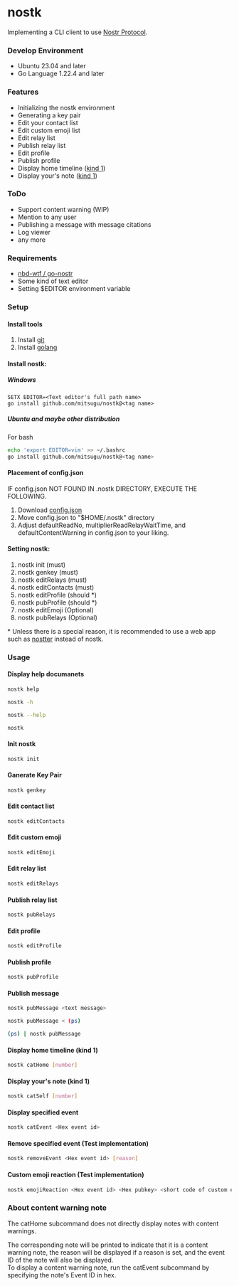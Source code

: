 nostk
========
Implementing a CLI client to use [Nostr Protocol](https://github.com/nostr-protocol/nostr).

### Develop Environment
* Ubuntu 23.04 and later
* Go Language 1.22.4 and later

### Features
* Initializing the nostk environment
* Generating a key pair
* Edit your contact list
* Edit custom emoji list
* Edit relay list
* Publish relay list
* Edit profile
* Publish profile
* Display home timeline ([kind 1](https://github.com/nostr-protocol/nips/blob/master/01.md#kinds))
* Display your's note ([kind 1](https://github.com/nostr-protocol/nips/blob/master/01.md#kinds))

### ToDo
* Support content warning (WIP)
* Mention to any user
* Publishing a message with message citations
* Log viewer
* any more

### Requirements
* [nbd-wtf / go-nostr](https://github.com/nbd-wtf/go-nostr)
* Some kind of text editor
* Setting $EDITOR environment variable

### Setup
#### Install tools
1. Install [git](https://www.git-scm.com/)
2. Install [golang](https://go.dev/)

#### Install nostk:
##### Windows
```command.com
SETX EDITOR=<Text editor's full path name>
go install github.com/mitsugu/nostk@<tag name>
```

##### Ubuntu and maybe other distribution
For bash
```bash
echo 'export EDITOR=vim' >> ~/.bashrc
go install github.com/mitsugu/nostk@<tag name>
```

#### Placement of config.json
IF config.json NOT FOUND IN .nostk DIRECTORY, EXECUTE THE FOLLOWING.
1. Download [config.json](https://raw.githubusercontent.com/mitsugu/nostk/main/config.json)
2. Move config.json to "$HOME/.nostk" directory
3. Adjust defaultReadNo, multiplierReadRelayWaitTime, and defaultContentWarning in config.json to your liking.

#### Setting nostk:
1. nostk init (must)
2. nostk genkey (must)
3. nostk editRelays (must)
4. nostk editContacts (must)
5. nostk editProfile (should \*)
6. nostk pubProfile (should \*)
7. nostk editEmoji (Optional)
8. nostk pubRelays (Optional)

\* Unless there is a special reason, it is recommended to use a web app such as [nostter](https://nostter.app/home) instead of nostk.

### Usage
#### Display help documanets
``` bash
nostk help

nostk -h

nostk --help

nostk
```

#### Init nostk
``` bash
nostk init
```

#### Ganerate Key Pair
``` bash
nostk genkey
```

#### Edit contact list
``` bash
nostk editContacts
```

#### Edit custom emoji
``` bash
nostk editEmoji
```

#### Edit relay list
``` bash
nostk editRelays
```

#### Publish relay list
``` bash
nostk pubRelays
```

#### Edit profile
``` bash
nostk editProfile
```

#### Publish profile
``` bash
nostk pubProfile
```

#### Publish message
``` bash
nostk pubMessage <text message>

nostk pubMessage < (ps)

(ps) | nostk pubMessage
```

#### Display home timeline (kind 1)
``` bash
nostk catHome [number]
```

#### Display your's note (kind 1)
``` bash
nostk catSelf [number]
```

#### Display specified event
``` bash
nostk catEvent <Hex event id>
```

#### Remove specified event (Test implementation)
``` bash
nostk removeEvent <Hex event id> [reason]
```

#### Custom emoji reaction (Test implementation)
``` bash
nostk emojiReaction <Hex event id> <Hex pubkey> <short code of custom emoji>
```

### About content warning note
  The catHome subcommand does not directly display notes with content warnings.  

  The corresponding note will be printed to indicate that it is a content warning note, the reason will be displayed if a reason is set, and the event ID of the note will also be displayed.  
To display a content warning note, run the catEvent subcommand by specifying the note's Event ID in hex.  

